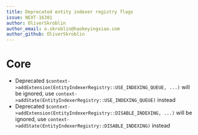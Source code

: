 ```yaml
---
title: Deprecated entity indexer registry flags
issue: NEXT-16301
author: OliverSkroblin
author_email: o.skroblin@haokeyingxiao.com 
author_github: OliverSkroblin
---
```

# Core
* Deprecated `$context->addExtension(EntityIndexerRegistry::USE_INDEXING_QUEUE, ...)` will be ignored, use `context->addState(EntityIndexerRegistry::USE_INDEXING_QUEUE)` instead
* Deprecated `$context->addExtension(EntityIndexerRegistry::DISABLE_INDEXING, ...)` will be ignored, use `context->addState(EntityIndexerRegistry::DISABLE_INDEXING)` instead
